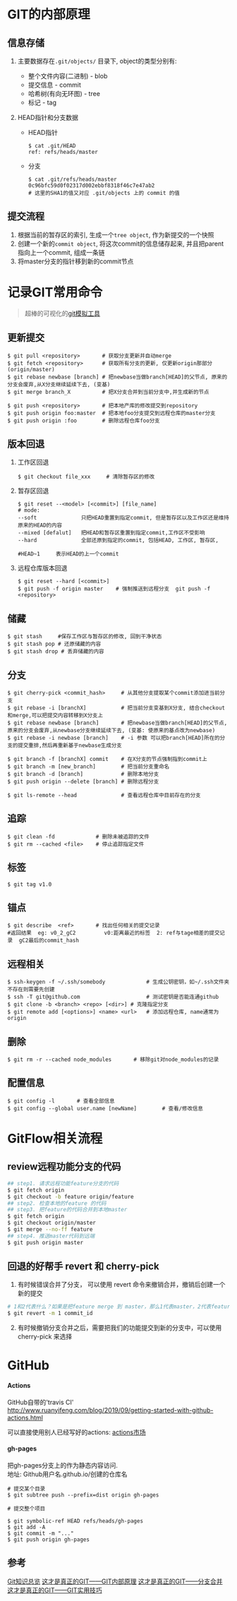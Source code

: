 # GIT的内部原理

## 信息存储
1. 主要数据存在``.git/objects/`` 目录下, object的类型分别有:
    - 整个文件内容(二进制) - blob
    - 提交信息 - commit
    - 哈希树(有向无环图) - tree
    - 标记 - tag

2. HEAD指针和分支数据
    - HEAD指针
        ```
        $ cat .git/HEAD
        ref: refs/heads/master
        ```
    - 分支
        ```
        $ cat .git/refs/heads/master
        0c96bfc59d0f02317d002ebbf8318f46c7e47ab2
        # 这里的SHA1的值又对应 .git/objects 上的 commit 的值
        ```

## 提交流程
1. 根据当前的暂存区的索引, 生成一个``tree object``, 作为新提交的一个快照
2. 创建一个新的``commit object``, 将这次commit的信息储存起来, 并且把parent指向上一个commit, 组成一条链
3. 将master分支的指针移到新的commit节点

# 记录GIT常用命令
> 超棒的可视化的[git模拟工具](https://learngitbranching.js.org/)
## 更新提交
```
$ git pull <repository>       # 获取分支更新并自动merge
$ git fetch <repository>      # 获取所有分支的更新, 仅更新origin那部分(origin/master)
$ git rebase newbase [branch] # 把newbase当做branch[HEAD]的父节点, 原来的分支会废弃,从X分支继续延续下去, (变基)
$ git merge branch_X          # 把X分支合并到当前分支中,并生成新的节点

$ git push <repository>       # 把本地产库的修改提交到repository
$ git push origin foo:master  # 把本地foo分支提交到远程仓库的master分支
$ git push origin :foo        # 删除远程仓库foo分支

```


## 版本回退

1. 工作区回退
    ```
    $ git checkout file_xxx     # 清除暂存区的修改
    ```

2. 暂存区回退
    ```
    $ git reset --<model> [<commit>] [file_name]
    # mode:
    --soft              只把HEAD重置到指定commit, 但是暂存区以及工作区还是维持原来的HEAD的内容
    --mixed [defalut]   把HEAD和暂存区重置到指定commit,工作区不受影响 
    --hard              全部还原到指定的commit, 包括HEAD, 工作区, 暂存区,

    #HEAD~1     表示HEAD的上一个commit
    ```
3. 远程仓库版本回退
    ```
    $ git reset --hard [<commit>]
    $ git push -f origin master    # 强制推送到远程分支  git push -f <repository>
    ```


## 储藏

```
$ git stash     #保存工作区与暂存区的修改, 回到干净状态
$ git stash pop # 还原储藏的内容
$ git stash drop # 丢弃储藏的内容
```

## 分支

```
$ git cherry-pick <commit_hash>     # 从其他分支提取某个commit添加进当前分支
$ git rebase -i [branchX]           # 把当前分支变基到X分支, 结合checkout和merge,可以把提交内容转移到X分支上
$ git rebase newbase [branch]       # 把newbase当做branch[HEAD]的父节点, 原来的分支会废弃,从newbase分支继续延续下去, (变基: 使原来的基点改为newbase)
$ git rebase -i newbase [branch]    # -i 参数 可以把branch[HEAD]所在的分支的提交重排,然后再重新基于newbase生成分支

$ git branch -f [branchX] commit    # 在X分支的节点强制指到commit上
$ git branch -m [new_branch]        # 把当前分支重命名
$ git branch -d [branch]            # 删除本地分支
$ git push origin --delete [branch] # 删除远程分支

$ git ls-remote --head              # 查看远程仓库中目前存在的分支
```

## 追踪
```
$ git clean -fd             # 删除未被追踪的文件
$ git rm --cached <file>    # 停止追踪指定文件
```

## 标签
```
$ git tag v1.0
```

## 锚点
```
$ git describe  <ref>       # 找出任何相关的提交记录
#返回结果  eg: v0_2_gC2         v0:距离最近的标签  2: ref与tage相差的提交记录  gC2最后的commit_hash
```

## 远程相关

```
$ ssh-keygen -f ~/.ssh/somebody             # 生成公钥密钥，如~/.ssh文件夹不存在则需要先创建
$ ssh -T git@github.com                     # 测试密钥是否能连通github
$ git clone -b <branch> <repo> [<dir>] # 克隆指定分支
$ git remote add [<options>] <name> <url>   # 添加远程仓库, name通常为origin
```

## 删除

```
$ git rm -r --cached node_modules       # 移除git对node_modules的记录
```

## 配置信息

```
$ git config -l       # 查看全部信息
$ git config --global user.name [newName]        # 查看/修改信息

```

# GitFlow相关流程

## review远程功能分支的代码
```sh
## step1. 请求远程功能feature分支的代码
$ git fetch origin
$ git checkout -b feature origin/feature
## step2. 检查本地的feature 的代码
## step3. 把feature的代码合并到本地master
$ git fetch origin
$ git checkout origin/master
$ git merge --no-ff feature
## step4. 推送master代码到远端
$ git push origin master
```

## 回退的好帮手 revert 和 cherry-pick
1. 有时候错误合并了分支， 可以使用 revert 命令来撤销合并，撤销后创建一个新的提交
```sh
# 1和2代表什么？如果是把feature merge 到 master，那么1代表master，2代表feature，所以该操作是保留master分支的修改， 而撤销feature分支合并过来的修改
$ git revert -m 1 commit_id

```
2. 有时候撤销分支合并之后，需要把我们的功能提交到新的分支中，可以使用 cherry-pick 来选择

# GitHub 

#### Actions
GitHub自带的'travis CI'  
http://www.ruanyifeng.com/blog/2019/09/getting-started-with-github-actions.html  

可以直接使用别人已经写好的actions:  [actions市场](https://github.com/marketplace?type=actions)
#### gh-pages
把gh-pages分支上的作为静态内容访问.  
地址: Github用户名.github.io/创建的仓库名

```
# 提交某个目录
$ git subtree push --prefix=dist origin gh-pages

# 提交整个项目

$ git symbolic-ref HEAD refs/heads/gh-pages
$ git add -A
$ git commit -m "..."
$ git push origin gh-pages
```
## 参考

[Git知识总览](https://www.cnblogs.com/ludashi/category/1141984.html)
[这才是真正的GIT——GIT内部原理](https://www.lzane.com/tech/git-internal/)
[这才是真正的GIT——分支合并](https://www.lzane.com/tech/git-merge/)
[这才是真正的GIT——GIT实用技巧](https://www.lzane.com/tech/git-tips/)